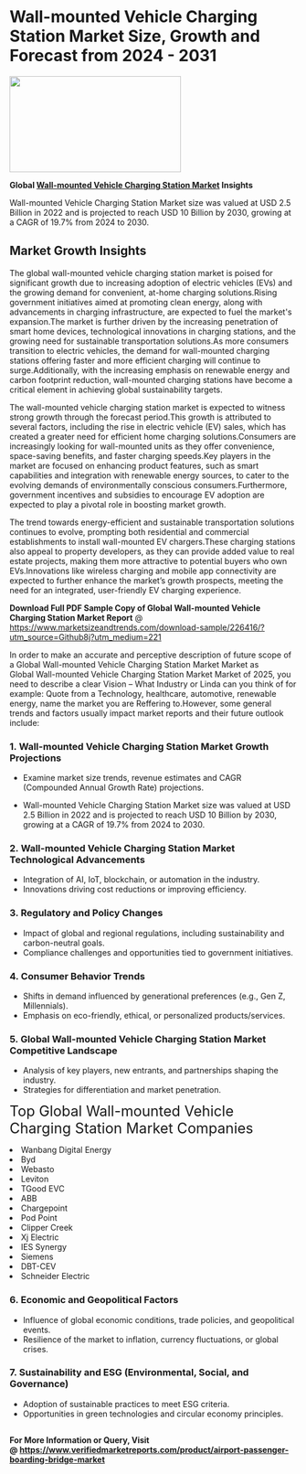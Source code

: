 <H1>Wall-mounted Vehicle Charging Station Market Size, Growth and Forecast from 2024 - 2031</H1><img class="aligncenter size-medium wp-image-584254" src="https://thirdeyenews.in/wp-content/uploads/2024/09/Global-Market-Research-300x168.jpeg" alt="" width="300" height="168" /><p><strong>Global&nbsp;<a href="https://www.marketsizeandtrends.com/download-sample/226416/?utm_source=Github8j?utm_medium=221">Wall-mounted Vehicle Charging Station Market</a> Insights</strong></p><p>Wall-mounted Vehicle Charging Station Market size was valued at USD 2.5 Billion in 2022 and is projected to reach USD 10 Billion by 2030, growing at a CAGR of 19.7% from 2024 to 2030.</p><p><h2>Market Growth Insights</h2> <p>The global wall-mounted vehicle charging station market is poised for significant growth due to increasing adoption of electric vehicles (EVs) and the growing demand for convenient, at-home charging solutions.Rising government initiatives aimed at promoting clean energy, along with advancements in charging infrastructure, are expected to fuel the market's expansion.The market is further driven by the increasing penetration of smart home devices, technological innovations in charging stations, and the growing need for sustainable transportation solutions.As more consumers transition to electric vehicles, the demand for wall-mounted charging stations offering faster and more efficient charging will continue to surge.Additionally, with the increasing emphasis on renewable energy and carbon footprint reduction, wall-mounted charging stations have become a critical element in achieving global sustainability targets.</p> <p>The wall-mounted vehicle charging station market is expected to witness strong growth through the forecast period.This growth is attributed to several factors, including the rise in electric vehicle (EV) sales, which has created a greater need for efficient home charging solutions.Consumers are increasingly looking for wall-mounted units as they offer convenience, space-saving benefits, and faster charging speeds.Key players in the market are focused on enhancing product features, such as smart capabilities and integration with renewable energy sources, to cater to the evolving demands of environmentally conscious consumers.Furthermore, government incentives and subsidies to encourage EV adoption are expected to play a pivotal role in boosting market growth.</p> <p>The trend towards energy-efficient and sustainable transportation solutions continues to evolve, prompting both residential and commercial establishments to install wall-mounted EV chargers.These charging stations also appeal to property developers, as they can provide added value to real estate projects, making them more attractive to potential buyers who own EVs.Innovations like wireless charging and mobile app connectivity are expected to further enhance the market’s growth prospects, meeting the need for an integrated, user-friendly EV charging experience.</p> <p><span class=""><strong>Download Full PDF Sample Copy of Global Wall-mounted Vehicle Charging Station Market Report</strong> @ <a href="https://www.marketsizeandtrends.com/download-sample/226416/?utm_source=Github8j?utm_medium=221" target="_blank">https://www.marketsizeandtrends.com/download-sample/226416/?utm_source=Github8j?utm_medium=221</a></span></p><p>In order to make an accurate and perceptive description of future scope of a Global&nbsp;Wall-mounted Vehicle Charging Station Market Market as Global&nbsp;Wall-mounted Vehicle Charging Station Market Market of 2025, you need to describe a clear Vision &ndash; What Industry or Linda can you think of for example: Quote from a Technology, healthcare, automotive, renewable energy, name the market you are Reffering to.However, some general trends and factors usually impact market reports and their future outlook include:</p><h3>1.&nbsp;<strong>Wall-mounted Vehicle Charging Station Market Growth Projections</strong></h3><ul><li>Examine market size trends, revenue estimates and CAGR (Compounded Annual Growth Rate) projections.</li><li><p>Wall-mounted Vehicle Charging Station Market size was valued at USD 2.5 Billion in 2022 and is projected to reach USD 10 Billion by 2030, growing at a CAGR of 19.7% from 2024 to 2030.</p></li></ul><h3>2.&nbsp;<strong>Wall-mounted Vehicle Charging Station Market Technological Advancements</strong></h3><ul><li>Integration of AI, IoT, blockchain, or automation in the industry.</li><li>Innovations driving cost reductions or improving efficiency.</li></ul><h3>3.&nbsp;<strong>Regulatory and Policy Changes</strong></h3><ul><li>Impact of global and regional regulations, including sustainability and carbon-neutral goals.</li><li>Compliance challenges and opportunities tied to government initiatives.</li></ul><h3>4.&nbsp;<strong>Consumer Behavior Trends</strong></h3><ul><li>Shifts in demand influenced by generational preferences (e.g., Gen Z, Millennials).</li><li>Emphasis on eco-friendly, ethical, or personalized products/services.</li></ul><h3>5.&nbsp;<strong>Global Wall-mounted Vehicle Charging Station Market Competitive Landscape</strong></h3><ul><li>Analysis of key players, new entrants, and partnerships shaping the industry.</li><li>Strategies for differentiation and market penetration.</li></ul><p data-pm-slice="1 1 []"><span style="color: inherit; font-family: inherit; font-size: 25px;">Top Global Wall-mounted Vehicle Charging Station Market Companies</span></p><div class="" data-test-id=""><p><li>Wanbang Digital Energy</li><li> Byd</li><li> Webasto</li><li> Leviton</li><li> TGood EVC</li><li> ABB</li><li> Chargepoint</li><li> Pod Point</li><li> Clipper Creek</li><li> Xj Electric</li><li> IES Synergy</li><li> Siemens</li><li> DBT-CEV</li><li> Schneider Electric</li></p></div><h3>6.&nbsp;<strong>Economic and Geopolitical Factors</strong></h3><ul><li>Influence of global economic conditions, trade policies, and geopolitical events.</li><li>Resilience of the market to inflation, currency fluctuations, or global crises.</li></ul><h3>7.&nbsp;<strong>Sustainability and ESG (Environmental, Social, and Governance)</strong></h3><ul><li>Adoption of sustainable practices to meet ESG criteria.</li><li>Opportunities in green technologies and circular economy principles.</li></ul><h2><strong style="font-size: 14px;">For More Information or Query, Visit @&nbsp;</strong><a style="background-color: #ffffff; font-size: 14px;" href="https://www.marketsizeandtrends.com/report/wall-mounted-vehicle-charging-station-market/" target="_blank">https://www.verifiedmarketreports.com/product/airport-passenger-boarding-bridge-market</a></h2>